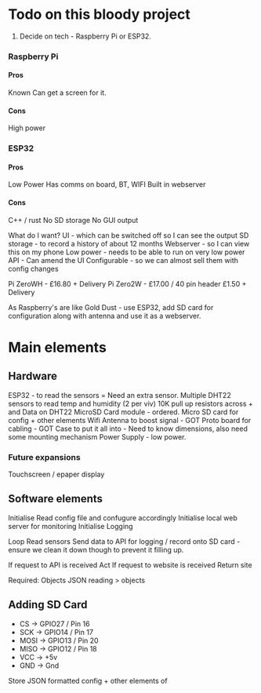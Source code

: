 # Todo on this bloody project

1. Decide on tech - Raspberry Pi or ESP32.
### Raspberry Pi
#### Pros
Known
Can get a screen for it.

#### Cons
High power

### ESP32
#### Pros
Low Power
Has comms on board, BT, WIFI 
Built in webserver
#### Cons
C++ / rust
No SD storage
No GUI output


What do I want?
UI - which can be switched off so I can see the output
SD storage - to record a history of about 12 months
Webserver - so I can view this on my phone
Low power - needs to be able to run on very low power
API - Can amend the UI
Configurable - so we can almost sell them with config changes


Pi ZeroWH - £16.80 + Delivery
Pi Zero2W - £17.00 / 40 pin header £1.50 + Delivery

As Raspberry's are like Gold Dust - use ESP32, add SD card for configuration along with antenna and use it as a webserver.

# Main elements
## Hardware
ESP32 - to read the sensors = Need an extra sensor.
Multiple DHT22 sensors to read temp and humidity (2 per viv)
  10K pull up resistors across + and Data on DHT22
MicroSD Card module - ordered.
Micro SD card for config + other elements
Wifi Antenna to boost signal - GOT
Proto board for cabling - GOT
Case to put it all into - Need to know dimensions, also need some mounting mechanism
Power Supply - low power.

### Future expansions
Touchscreen / epaper display

## Software elements
Initialise
  Read config file and confugure accordingly
  Initialise local web server for monitoring
  Initialise Logging

Loop
  Read sensors
  Send data to API for logging / record onto SD card - ensure we clean it down though to prevent it filling up.
  
  If request to API is received
    Act
  If request to website is received
    Return site


Required:
  Objects
  JSON reading > objects


## Adding SD Card
  - CS    -> GPIO27 / Pin 16
  - SCK   -> GPIO14 / Pin 17
  - MOSI  -> GPIO13 / Pin 20
  - MISO  -> GPIO12 / Pin 18
  - VCC   -> +5v
  - GND   -> Gnd

Store JSON formatted config + other elements of
